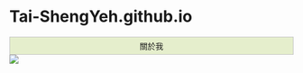 # Tai-ShengYeh.github.io
<!DOCTYPE html>
<html>
<head>
<script src="https://ajax.googleapis.com/ajax/libs/jquery/3.6.0/jquery.min.js"></script>
<script> 
$(document).ready(function(){
  $("#flip").click(function(){
  $("#panel").slideDown("slow");
  });

  $(".tog").click(function(){
  $('img',this).toggle();
  });

  });
</script>
<style> 
#panel, #flip {
  padding: 5px;
  text-align: center;
  background-color: #e5eecc;
  border: solid 1px #c3c3c3;
}

#panel {
  padding: 50px;
  display: none;
}
</style>
</head>

<body>
 
<div id="flip">關於我</div>
<div id="panel">應美臨心雙主修!</div>

<span class="tog">
   <img src="317623.jpg">
   <img src="317626.jpg" style="display:none;">
</span>


</body>
</html>
